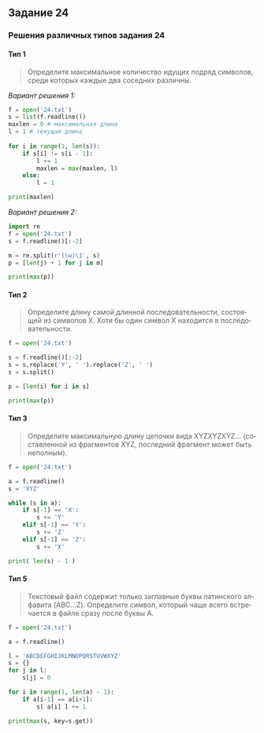 ## Задание 24

### Решения различных типов задания 24

#### Тип 1
> Опре­де­ли­те мак­си­маль­ное ко­ли­че­ство иду­щих под­ряд сим­во­лов, среди ко­то­рых каж­дые два со­сед­них раз­лич­ны.

*Вариант решения 1:*
```python
f = open('24.txt')
s = list(f.readline())
maxlen = 0 # максимальная длина
l = 1 # текущая длина
	
for i in range(1, len(s)):
	if s[i] != s[i - 1]:
		l += 1
		maxlen = max(maxlen, l)
	else:
		l = 1

print(maxlen)
```
*Вариант решения 2:*
```python
import re
f = open('24.txt')
s = f.readline()[:-2]

m = re.split(r'(\w)\1', s)
p = [len(j) + 1 for j in m]

print(max(p))
```

#### Тип 2
> Опре­де­ли­те длину самой длин­ной по­сле­до­ва­тель­но­сти, со­сто­я­щей из сим­во­лов X. Хотя бы один сим­вол X на­хо­дит­ся в по­сле­до­ва­тель­но­сти.

```python
f = open('24.txt')

s = f.readline()[:-2]
s = s.replace('Y', ' ').replace('Z', ' ')
s = s.split()

p = [len(i) for i in s]

print(max(p))
```

#### Тип 3
> Опре­де­ли­те мак­си­маль­ную длину це­поч­ки вида XYZXYZXYZ... (со­став­лен­ной из фраг­мен­тов XYZ, по­след­ний фраг­мент может быть не­пол­ным).

```python
f = open('24.txt')

a = f.readline()
s = 'XYZ'

while (s in a):
    if s[-1] == 'X':
        s += 'Y'
    elif s[-1] == 'Y':
        s += 'Z'
    elif s[-1] == 'Z':
        s += 'X'

print( len(s) - 1 )
```

#### Тип 5
> Тек­сто­вый файл со­дер­жит толь­ко за­глав­ные буквы ла­тин­ско­го ал­фа­ви­та (ABC…Z). Опре­де­ли­те сим­вол, ко­то­рый чаще всего встре­ча­ет­ся в файле сразу после буквы A.

```python
f = open('24.txt')

a = f.readline()

l = 'ABCDEFGHIJKLMNOPQRSTUVWXYZ'
s = {}
for j in l:
    s[j] = 0

for i in range(1, len(a) - 1):
    if a[i-1] == a[i+1]:
        s[ a[i] ] += 1

print(max(s, key=s.get))
```

<!--
### Регулярные выражения в Python

Для работы с регулярными выражениями используется библиотека **re**.

```python
import re
```

Библиотека входит в комплект стандартных библиотек Python и доступна на ЕГЭ.

#### Функции
``re.findall(value, string)``

Возвращает список найденных совпадений.

``re.split(value, string)``

Разделяет строку на месте совпадений и возвращает как список.

``re.sub(value, replaceWith, string)``

Заменяет совпадения в строке *string* на строку *(replaceWith)*.
-->
